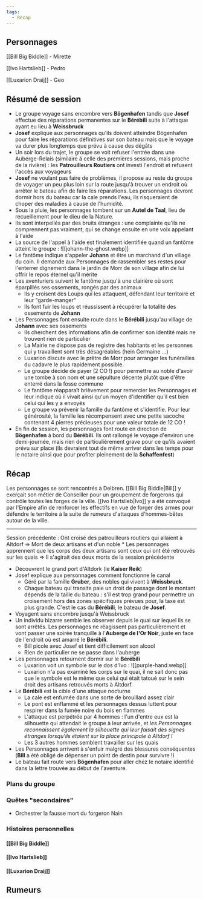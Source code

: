 ```yaml
---
tags:
  - Recap
---
```




## Personnages

[[Bill Big Biddle]] - Mirette

[[Ivo Hartslieb]] - Pedro

[[Luxarion Draij]] - Geo

## Résumé de session

* Le groupe voyage sans encombre vers **Bögenhafen** tandis que **Josef** effectue des réparations permanentes sur le **Bérébili** suite à l'attaque ayant eu lieu à **Weissbruck**
* **Josef** explique aux personnages qu'ils doivent atteindre Bögenhafen pour faire les réparations définitives sur son bateau mais que le voyage va durer plus longtemps que prévu à cause des dégâts
* Un soir lors du trajet, le groupe se voit refuser l'entrée dans une Auberge-Relais (similaire à celle des premières sessions, mais proche de la rivière) : les **Patrouilleurs Routiers** ont investi l'endroit et refusent l'accès aux voyageurs
* **Josef** ne voulant pas faire de problèmes, il propose au reste du groupe de voyager un peu plus loin sur la route jusqu'à trouver un endroit où arrêter le bateau afin de faire les réparations. Les personnages devront dormir hors du bateau car la cale prends l'eau, ils risqueraient de choper des maladies à cause de l'humidité.
* Sous la pluie, les personnages tombent sur un **Autel de Taal**, lieu de recueillement pour le dieu de la Nature.
* Ils sont interpellés par des bruits étranges : une complainte qu'ils ne comprennent pas vraiment, qui se change ensuite en une voix appelant à l'aide
* La source de l'appel à l'aide est finalement identifiée quand un fantôme atteint le groupe :
![[johann-the-ghost.webp]]
* Le fantôme indique s'appeler **Johann** et être un marchand d'un village du coin. Il demande aux Personnages de rassembler ses restes pour l'enterrer dignement dans le jardin de Morr de son village afin de lui offrir le repos éternel qu'il mérite
* Les aventuriers suivent le fantôme jusqu'à une clairière où sont éparpillés ses ossements, rongés par des animaux
	* Ils y croisent des Loups qui les attaquent, défendant leur territoire et leur "garde-manger"
	* Ils font fuir les loups et réussissent à récupérer la totalité des ossements de **Johann**
* Les Personnages font ensuite route dans le **Bérébili** jusqu'au village de **Johann** avec ses ossements
	* Ils cherchent des informations afin de confirmer son identité mais ne trouvent rien de particulier
	* La Mairie ne dispose pas de registre des habitants et les personnes qui y travaillent sont très désagréables (hein Germaine ...)
	* Luxarion discute avec le prêtre de Morr pour arranger les funérailles du cadavre le plus rapidement possible.
	* Le groupe décide de payer (2 CO !) pour permettre au noble d'avoir une tombe à son nom et une sépulture décente plutôt que d'être enterré dans la fosse commune
	* Le fantôme réapparaît brièvement pour remercier les Personnages et leur indique où il vivait ainsi qu'un moyen d'identifier qu'il est bien celui qui les y a envoyés
	* Le groupe va prévenir la famille du fantôme et s'identifie. Pour leur générosité, la famille les récompensent avec une petite sacoche contenant 4 pierres précieuses pour une valeur totale de 12 CO !
* En fin de session, les personnages font route en direction de **Bögenhafen** à bord du **Bérébili**. Ils ont rallongé le voyage d'environ une demi-journée, mais rien de particulièrement grave pour ce qu'ils avaient prévu sur place (ils devraient tout de même arriver dans les temps pour le notaire ainsi que pour profiter pleinement de la **Schaffenfest**)


## Récap

Les personnages se sont rencontrés à Delbren. [[Bill Big Biddle|Bill]] y exerçait son métier de Conseiller pour un groupement de forgerons qui contrôle toutes les forges de la ville. [[Ivo Hartslieb|Ivo]] y a été convoqué par l'Empire afin de renforcer les effectifs en vue de forger des armes pour défendre le territoire à la suite de rumeurs d'attaques d'hommes-bêtes autour de la ville.

----------------------

Session précédente :
Ont croisé des patrouilleurs routiers qui allaient à Altdorf => Mort de deux artisans et d'un noble
	* Les personnages apprennent que les corps des deux artisans sont ceux qui ont été retrouvés sur les quais => Il s'agirait des deux morts de la session précédente
* Découvrent le grand port d'Altdork (le **Kaiser Reik**)
* Josef explique aux personnages comment fonctionne le canal 
	* Géré par la famille **Gruber**, des nobles qui vivent à **Weissbruck**.
	* Chaque bateau qui transite paie un droit de passage dont le montant dépends de la taille du bateau : s'il est trop grand pour permettre un croisement hors des zones spécifiques prévues pour, la taxe est plus grande. C'est le cas du **Bérébili**, le bateau de **Josef**.
* Voyagent sans encombre jusqu'à Weissbruck
* Un individu bizarre semble les observer depuis le quai sur lequel ils se sont arrêtés. Les personnages ne réagissent pas particulièrement et vont passer une soirée tranquille à l'**Auberge de l'Or Noir**, juste en face de l'endroit où est amarré le **Bérébili**.
	* Bill picole avec Josef et tient difficilement son alcool
	* Rien de particulier ne se passe dans l'auberge
* Les personnages retournent dormir sur le **Bérébili**
	* Luxarion voit un symbole sur le dos d'Ivo :
	 ![[purple-hand.webp]]
	* Luxarion n'a pas examiné les corps sur le quai, il ne sait donc pas que le symbole est le même que celui qui était tatoué sur le sein droit des artisans retrouvés morts à Altdorf.
* Le **Bérébili** est la cible d'une attaque nocturne
	* La cale est enfumée dans une sorte de brouillard assez clair
	* Le pont est enflammé et les personnages dessus luttent pour respirer dans la fumée noire du bois en flammes
	* L'attaque est perpétrée par 4 hommes : l'un d'entre eux est la silhouette qui attendait le groupe à leur arrivée, et *les Personnages reconnaissent également la silhouette qui leur faisait des signes étranges lorsqu'ils étaient sur la place principale à Altdorf !*
	* Les 3 autres hommes semblent travailler sur les quais
* Les Personnages arrivent à s'enfuir malgré des blessures conséquentes (**Bill** a été obligé de dépenser un point de destin pour survivre !)
* Le bateau fait route vers **Bögenhafen** pour aller chez le notaire identifié dans la lettre trouvée au début de l'aventure.

### Plans du groupe


### Quêtes "secondaires"

- Orchestrer la fausse mort du forgeron Nain

### Histoires personnelles

#### [[Bill Big Biddle]]


#### [[Ivo Hartslieb]]


#### [[Luxarion Draij]]


## Rumeurs